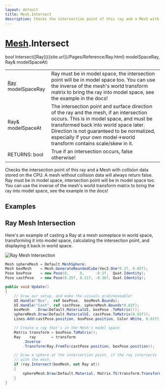 ```yaml
---
layout: default
title: Mesh.Intersect
description: Checks the intersection point of this ray and a Mesh with collision data stored on the CPU. A mesh without collision data will always return false. Ray must be in model space, intersection point will be in model space too. You can use the inverse of the mesh's world transform matrix to bring the ray into model space, see the example in the docs!
---
```

# [Mesh]({{site.url}}/Pages/Reference/Mesh.html).Intersect

<div class='signature' markdown='1'>
bool Intersect([Ray]({{site.url}}/Pages/Reference/Ray.html) modelSpaceRay, Ray& modelSpaceAt)
</div>

|  |  |
|--|--|
|[Ray]({{site.url}}/Pages/Reference/Ray.html) modelSpaceRay|Ray must be in model space, the             intersection point will be in model space too. You can use the             inverse of the mesh's world transform matrix to bring the ray             into model space, see the example in the docs!|
|Ray& modelSpaceAt|The intersection point and surface             direction of the ray and the mesh, if an intersection occurs.             This is in model space, and must be transformed back into world             space later. Direction is not guaranteed to be normalized,              especially if your own model->world transform contains scale/skew             in it.|
|RETURNS: bool|True if an intersection occurs, false otherwise!|

Checks the intersection point of this ray and a Mesh
with collision data stored on the CPU. A mesh without collision
data will always return false. Ray must be in model space,
intersection point will be in model space too. You can use the
inverse of the mesh's world transform matrix to bring the ray
into model space, see the example in the docs!




## Examples

## Ray Mesh Intersection
Here's an example of casting a Ray at a mesh someplace in world space,
transforming it into model space, calculating the intersection point,
and displaying it back in world space.

![Ray Mesh Intersection]({{site.url}}/img/screenshots/RayMeshIntersect.jpg)

```csharp
Mesh sphereMesh = Default.MeshSphere;
Mesh boxMesh    = Mesh.GenerateRoundedCube(Vec3.One*0.2f, 0.05f);
Pose boxPose    = new Pose(0,     0,     -0.5f,  Quat.Identity);
Pose castPose   = new Pose(0.25f, 0.21f, -0.36f, Quat.Identity);

public void Update()
{
	// Draw our setup, and make the visuals grab/moveable!
	UI.Handle("Box",  ref boxPose,  boxMesh.Bounds);
	UI.Handle("Cast", ref castPose, sphereMesh.Bounds*0.03f);
	boxMesh   .Draw(Default.MaterialUI, boxPose .ToMatrix());
	sphereMesh.Draw(Default.MaterialUI, castPose.ToMatrix(0.03f));
	Lines.Add(castPose.position, boxPose.position, Color.White, 0.01f);

	// Create a ray that's in the Mesh's model space
	Matrix transform = boxPose.ToMatrix();
	Ray    ray       = transform
		.Inverse
		.Transform(Ray.FromTo(castPose.position, boxPose.position));

	// Draw a sphere at the intersection point, if the ray intersects 
	// with the mesh.
	if (ray.Intersect(boxMesh, out Ray at))
	{
		sphereMesh.Draw(Default.Material, Matrix.TS(transform.Transform(at.position), 0.02f));
	}
}
```

